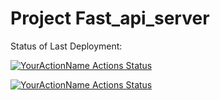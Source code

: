 # Project Fast_api_server

Status of Last Deployment:<br>

[![YourActionName Actions Status](https://github.com/morheus9/Fast_api_server/workflows/Pylint/badge.svg)](https://github.com/morheus9/Fast_api_server/actions)

[![YourActionName Actions Status](https://github.com/morheus9/Fast_api_server/workflows/DockerImageCI/badge.svg)](https://github.com/morheus9/Fast_api_server/actions)
